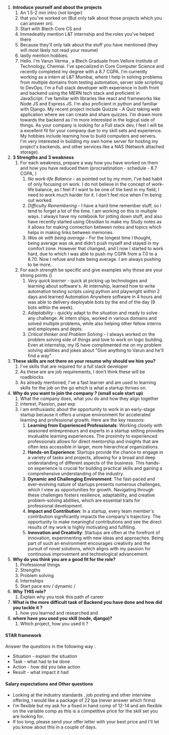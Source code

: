 1. **Introduce yourself and about the projects** 
	1. An 1.5-2 min intro (not longer)
	2. that you've worked on (But only talk about those projects which you can answer on). 
	3. Start with Btech Core CS and 
	4. Immedeatily mention L&T internship and the roles you've helped there
	5. Because they'll only talk about the stuff you have mentioned (they will most likely not read your resume)
	6. lastly mention hobbies.
	7. Hello. I'm Varun Verma , a Btech Graduate from Vellore Institute of Technology, Chennai. I've specialized in Core Computer Science and recently completed my degree with a 8.7 CGPA. I'm currently working as a intern at L&T Mumbai, where I help in solving problems from multiple domains from testing automation, server side scripting to DevOps. I'm a Full stack developer with experience in both front and backend using the MERN tech stack and proficient in JavaScript. I've familiar with libraries like react and frameworks like Node JS and Express JS. I'm also proficient in python and familiar with Django. My recent project include Quizzie - A Quiz taking web application where we can create and share quizzes. I'm  drawn more towards the backend as I'm more interested in the logical side of things. As your company is looking for a Full stack dev, I feel I will be a excellent fit for your company due to my skill sets and experience. My hobbies include learning how to build computers and servers. I'm very interested in building my own home server for hosting my project's backends, and other services like a NAS (Network attached storage).
2. **3 Strengths and 3 weakness**
	1. For each weakness, prepare a way how you have worked on them and how you have reduced them (procrastination - schedule - 8.7 CGPA, )
		1. *No work-life Balance*  - as pointed out by my mom, I've bad habit of only focusing on work. I do not believe in the concept of work-life balance, as I feel if I want to be one of the best in my field, I need to work much harder for it. I don't feel nice when I'm being out worked. 
		2. *Difficulty Remembering*  - I have a hard time remember stuff, so I tend to forget a lot of the time. I am working on this in multiple ways. I always have my notebook for jotting down stuff, and also have recently started using Obsidian to make my Study notes as it allows for making connection between notes and topics which helps in making links between memories. 
		3. *Was ok with being average*  - For the longest time I thought, being average was ok and didn't push myself and stayed in my comfort zone. However that changed, and I now I started to work hard, due to which I was able to push my CGPA from a 7.0 to a 8.70. Now I refuse and hate being average. I am always pushing to be more. 
	2. For each strength be specific and give examples why those are your strong points ()
		 1. *Very quick learner*  - quick at picking up technologies and learning about software's. At internship, learned how to write automation testing scripts using python and playwright within 2 days and learned Automation Anywhere software in 4 hours and was able to delivery deployable bots by the end of the day (9 bots within the week). 
		2. *Adaptability*  - quickly adapt to the situation and ready to solve any challenge. At intern ships, worked in various domains and solved multiple problems, while also  helping other fellow interns and employees and depts. 
		3. *Critical thinker and Problem Solving*  - I always worked on the problem solving side of things and love to work on logic building. Even at internship, my IS have complimented me on my problem solving abilities and jokes about "Give anything to Varun and he'll find a way".
3. **These skills are not there on your resume why should we hire you?**
	1. I've skills that are required for a full stack developer
	2. As these are are job requirements, I don't think these will be roadblocks
	3. As already mentioned, I've  a fast learner and am used to learning skills for the job on the go which is what a startup thrives on. 
4. **Why do you want to join the company ? (small scale start up)** 
	1. What the company does, what you do and how they align together 
	2. Interest, Passion, past exp
	3. I am enthusiastic about the opportunity to work in an early-stage startup because it offers a unique environment for accelerated learning and professional growth. Here are the key reasons:
		1. **Learning from Experienced Professionals**: Working closely with seasoned entrepreneurs and experts in a startup setting provides invaluable learning experiences. The proximity to experienced professionals allows for direct mentorship and insights that are often less accessible in larger, more hierarchical organizations.
		2. **Hands-on Experience**: Startups provide the chance to engage in a variety of tasks and projects, allowing for a broad and deep understanding of different aspects of the business. This hands-on experience is crucial for building practical skills and gaining a comprehensive understanding of the industry.    
		3. **Dynamic and Challenging Environment**: The fast-paced and ever-evolving nature of startups presents numerous challenges, which I view as opportunities for growth. Navigating through these challenges fosters resilience, adaptability, and creative problem-solving abilities, which are essential traits for professional development.
		4. **Impact and Contribution**: In a startup, every team member's contribution significantly impacts the company's trajectory. The opportunity to make meaningful contributions and see the direct results of my work is highly motivating and fulfilling.
		5. **Innovation and Creativity**: Startups are often at the forefront of innovation, experimenting with new ideas and approaches. Being part of such an environment encourages creativity and the pursuit of novel solutions, which aligns with my passion for continuous improvement and technological advancement.
5. **Why do you think you are a good fit for the role?**
	1. Professional things 
	2. Strengths 
	3. Problem solving 
	4. Internships 
	5. Start pace env / dynamic / 
6. **Why THIS role?**
	1. Explain why you took this path of career 
7. **What is the more difficult task of Backend you have done and how did you tackle it ?** 
	1. how you learned and researched and 
8. **where have you used you skill (node, django)?**
	1. Which project, how you used it ?


#### STAR framework

Answer the questions in the following way : 
- Situation - explain the situation 
- Task - what had to be done 
- Action - how did you take action 
- Result - what impact it had 

#### Salary expectations and Other questions

- Looking at the industry standards , job posting and other interview offering, I would like a package of 22 lpa (never answer which firms)
- I'm flexible but my ask for a fixed in hand comp of 12-14 and am flexible on the variable comp as this is a competitive price for the skill set you are looking for. 
- If too long, please send your offer letter with your best price and I'll let you know about this in a couple of days. 